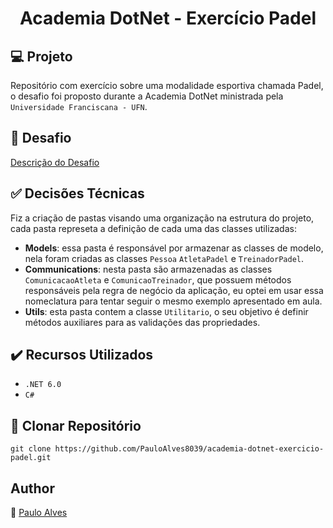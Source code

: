 <h1 align="center">Academia DotNet - Exercício Padel</h1>

## :computer: Projeto

Repositório com exercício sobre uma modalidade esportiva chamada Padel, o desafio foi proposto durante a Academia DotNet ministrada pela `Universidade Franciscana - UFN`.

## :page_facing_up: Desafio

[Descrição do Desafio](https://github.com/ricardosma/academia_DotNet_5/blob/main/anotacoesAlexandre/aulas.md)

## :white_check_mark: Decisões Técnicas

Fiz a criação de pastas visando uma organização na estrutura do projeto, cada pasta represeta a definição de cada uma das classes utilizadas:

- <b>Models</b>: essa pasta é responsável por armazenar as classes de modelo, nela foram criadas as classes `Pessoa` `AtletaPadel` e `TreinadorPadel`.
- <b>Communications</b>: nesta pasta são armazenadas as classes `ComunicacaoAtleta` e `ComunicaoTreinador`, que possuem métodos responsáveis pela regra de negócio da aplicação, eu optei em usar essa nomeclatura para tentar seguir o mesmo exemplo apresentado em aula.
- <b>Utils</b>: esta pasta contem a classe `Utilitario`, o seu objetivo é definir métodos auxiliares para as validações das propriedades.

## ✔️ Recursos Utilizados

- ``.NET 6.0``
- ``C#``

## :floppy_disk: Clonar Repositório

```git clone https://github.com/PauloAlves8039/academia-dotnet-exercicio-padel.git```

## Author
:boy: [Paulo Alves](https://github.com/PauloAlves8039)

